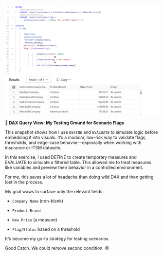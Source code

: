 ![DAX Query View Testing](https://github.com/RenzieCoding/View_Portfolio/blob/main/Images/Daxviewwintro.png?raw=true)

**🧪 DAX Query View: My Testing Ground for Scenario Flags**

This snapshot shows how I use `DEFINE` and `EVALUATE` to simulate logic before embedding it into visuals. It’s a modular, low-risk way to validate flags, thresholds, and edge-case behavior—especially when working with insurance or ITSM datasets.


In this exercise, I used DEFINE to create temporary measures and EVALUATE to simulate a filtered table. This allowed me to treat measures like variables and preview their behavior in a controlled environment.

For me, this saves a lot of headache than doing wild DAX and then getting lost in the process. 

My goal waws to surface only the relevant fields:
- `Company Name` (non-blank)
    
- `Product Brand`
    
- `New Price` (a measure)
    
- `Flag/Status` based on a threshold
  
It's become my go-to strategy for testing scenarios.

Good Catch. We could remove second condition. 😜
